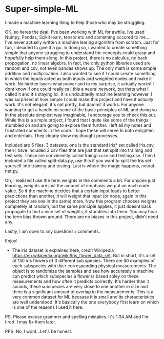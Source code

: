 # Super-simple-ML
I made a machine learning thing to help those who may be struggling.

OK, so heres the deal. I've been working with ML for awhile. Ive used Numpy, Pandas, Scikit learn, tensor etc and something occured to me....
I've never actually written a machine learing algorithm from scratch. Just for fun, I decided to give it a go.
In doing so, i wanted to create something simple that anyone struggling to understand the concepts could grasp and hopefully help them along.
In this project, there is no calculus, no back propogation, no linear algebra. In fact, the only python libraries used are random and csv, not even pandas shows up.
The only math is some simple addition and multiplication.
I also wanted to see if I could create something in which the inputs acted as both inputs and weighted nodes and make it work.
No hidden layers whatsoever and to my surprise, it actually works!
I dont know if one could really call this a neural network, but thats what I called it and it's staying lol. It is undoubtedly machine learning however.
I was surprised at how simple I could make this project and have it actually work. It's not elegant, it's not pretty, but dammit it works.
For anyone wanting to get a handle on some of the basic principles of ML and doing so in the absolute simplest way imaginable, I encourage you to check this out.
While this is a simple project, I found that I quite like some of the things I stumbled on and am going to explore them further.
I left all my notes and frustrated comments in the code. I hope these will serve to both enlighten and entertain. They clearly show my thought processes.

Included are 5 files. 3 datasets, one is the standard Iris* set called Iris.csv, then I have included 2 csv files that are just that set split into training and test sets.
These are conviniently called traingin.csv and testing.csv. Then I included a file called split-data.py, use this if you want to split the Iris set yourself into training and testing. Last is where the magic happens, neural-net.py.

Oh, I realized I use the term weights in the comments a lot. For anyone just learning, weights are just the amount of emphasis we put on each node value. So if the machine decides that a certain input leads to better predictions than another, it will weight that input (or node, again in this project they are one in the same) more. Now this program chooses weights completely at random, but the same principle applies, it just doesnt back propogate to find a nice set of weights, it stumbles into them. You may hear the term bias thrown around. There are no biases in this project, didn't need any.

Lastly, I am open to any questions / comments. 

Enjoy!

* The iris dataset is explained here, credit Wikipedia  https://en.wikipedia.org/wiki/Iris_flower_data_set.  But in short, it's a set of 150 iris flowers of 3 different sub species. There are 50 examples of each subspecies with thier corresponding physical measurements. The object is to randomize the samples and see how accurately a machine can predict which subspecies a flower is based soley on these measurements and how often it predicts correctly. It's harder than it sounds, these subspecies are very close to one another in size and there is a significant amount of overlap in the measurements. This is a very common dataset for ML because it is small and its characteristics are well understood. It's basically the one everybody first learn on which is one of the reasons I used it here.

PS. Please excuse grammer and spelling mistakes. It's 1:34 AM and I'm tired. I may fix them later.


PPS. No, I wont...Let's be honest.
